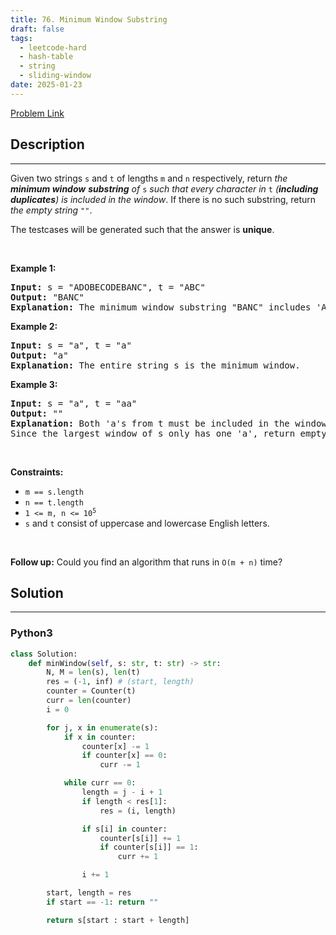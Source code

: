 ```yaml
---
title: 76. Minimum Window Substring
draft: false
tags:
  - leetcode-hard
  - hash-table
  - string
  - sliding-window
date: 2025-01-23
---
```


[Problem Link](https://leetcode.com/problems/minimum-window-substring/)

## Description

---

<p>Given two strings <code>s</code> and <code>t</code> of lengths <code>m</code> and <code>n</code> respectively, return <em>the <strong>minimum window</strong></em> <span data-keyword="substring-nonempty"><strong><em>substring</em></strong></span><em> of </em><code>s</code><em> such that every character in </em><code>t</code><em> (<strong>including duplicates</strong>) is included in the window</em>. If there is no such substring, return <em>the empty string </em><code>&quot;&quot;</code>.</p>

<p>The testcases will be generated such that the answer is <strong>unique</strong>.</p>

<p>&nbsp;</p>
<p><strong class="example">Example 1:</strong></p>

<pre>
<strong>Input:</strong> s = &quot;ADOBECODEBANC&quot;, t = &quot;ABC&quot;
<strong>Output:</strong> &quot;BANC&quot;
<strong>Explanation:</strong> The minimum window substring &quot;BANC&quot; includes &#39;A&#39;, &#39;B&#39;, and &#39;C&#39; from string t.
</pre>

<p><strong class="example">Example 2:</strong></p>

<pre>
<strong>Input:</strong> s = &quot;a&quot;, t = &quot;a&quot;
<strong>Output:</strong> &quot;a&quot;
<strong>Explanation:</strong> The entire string s is the minimum window.
</pre>

<p><strong class="example">Example 3:</strong></p>

<pre>
<strong>Input:</strong> s = &quot;a&quot;, t = &quot;aa&quot;
<strong>Output:</strong> &quot;&quot;
<strong>Explanation:</strong> Both &#39;a&#39;s from t must be included in the window.
Since the largest window of s only has one &#39;a&#39;, return empty string.
</pre>

<p>&nbsp;</p>
<p><strong>Constraints:</strong></p>

<ul>
	<li><code>m == s.length</code></li>
	<li><code>n == t.length</code></li>
	<li><code>1 &lt;= m, n &lt;= 10<sup>5</sup></code></li>
	<li><code>s</code> and <code>t</code> consist of uppercase and lowercase English letters.</li>
</ul>

<p>&nbsp;</p>
<p><strong>Follow up:</strong> Could you find an algorithm that runs in <code>O(m + n)</code> time?</p>

## Solution

---

### Python3

```py title='minimum-window-substring'
class Solution:
    def minWindow(self, s: str, t: str) -> str:
        N, M = len(s), len(t)
        res = (-1, inf) # (start, length)
        counter = Counter(t)
        curr = len(counter)
        i = 0

        for j, x in enumerate(s):
            if x in counter:
                counter[x] -= 1
                if counter[x] == 0:
                    curr -= 1

            while curr == 0:
                length = j - i + 1
                if length < res[1]:
                    res = (i, length)

                if s[i] in counter:
                    counter[s[i]] += 1
                    if counter[s[i]] == 1:
                        curr += 1

                i += 1

        start, length = res
        if start == -1: return ""

        return s[start : start + length]

```
